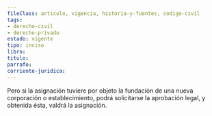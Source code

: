 ```yaml
---
fileClass: articulo, vigencia, historia-y-fuentes, codigo-civil
tags:
- derecho-civil
- derecho-privado
estado: vigente
tipo: inciso
libro:
titulo:
parrafo:
corriente-juridica:
---
```

Pero si la asignación tuviere por objeto la fundación de una nueva corporación o establecimiento, podrá solicitarse la aprobación legal, y obtenida ésta, valdrá la asignación.